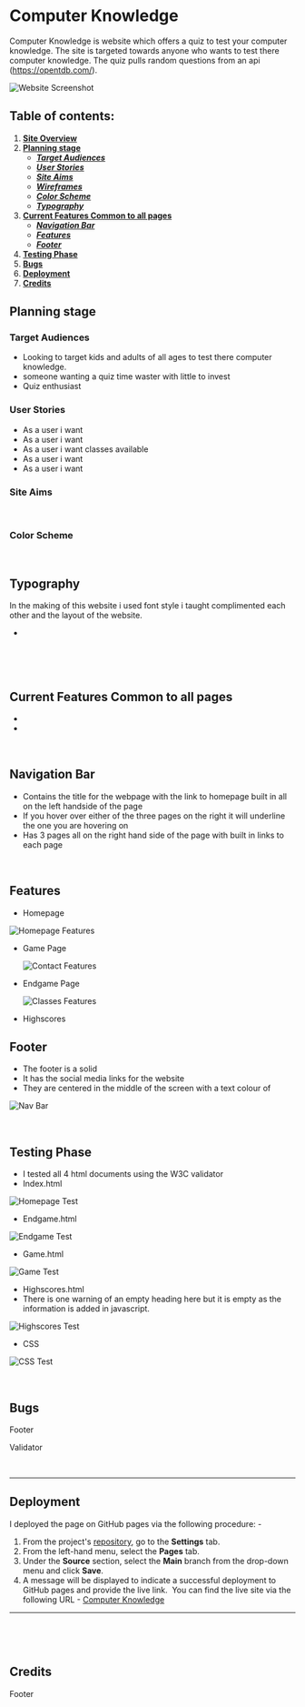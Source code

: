# **Computer Knowledge**

Computer Knowledge is website which offers a quiz to test your computer knowledge. The site is targeted towards anyone who wants to test there computer knowledge. The quiz pulls random questions from an api (https://opentdb.com/).



![Website Screenshot](assets/images/hompage-screenshot.png)
​
## Table of contents:
1. [**Site Overview**](#site-overview)
1. [**Planning stage**](#planning-stage)
    * [***Target Audiences***](#target-audiences)
    * [***User Stories***](#user-stories)
    * [***Site Aims***](#site-aims)
    * [***Wireframes***](#wireframes)
    * [***Color Scheme***](#color-scheme)
    * [***Typography***](#typography)
1. [**Current Features Common to all pages**](#current-features-common-to-all-pages)
    * [***Navigation Bar***](#navigation-bar)
    * [***Features***](#features)
    * [***Footer***](#footer)
1. [**Testing Phase**](#testing-phase)
1. [**Bugs**](#bugs)
1. [**Deployment**](#deployment)
1. [**Credits**](#credits)
   
## **Planning stage**
### **Target Audiences**
 - ​Looking to target kids and adults of all ages to test there computer knowledge.
 - someone wanting a quiz time waster with little to invest
 - Quiz enthusiast

### **User Stories** 

 - As a user i want 
 - As a user i want 
 - As a user i want classes available 
 - As a user i want
 - As a user i want 
​
​
### **Site Aims**


​
### **Color Scheme**

 
​
## **Typography**

In the making of this website i used  font style i taught complimented each other and the layout of the website.

- 

​

​
## **Current Features Common to all pages**
- 
- 
​
## **Navigation Bar**
- Contains the title for the webpage with the link to homepage built in all on the left handside of the page
- If you hover over either of the three pages on the right it will underline the one you are hovering on
- Has 3 pages all on the right hand side of the page with built in links to each page

​
## **Features**
- Homepage 


![Homepage Features](assets/images/homepage-features.png)

- Game Page
 

  ![Contact Features](assets/images/signup-features.png)

- Endgame Page
  
   
   ![Classes Features](assets/images/classes-features.png)

- Highscores


## **Footer**
- The footer is a solid
- It has the social media links for the website
- They are centered in the middle of the screen with a text colour of 

 ![Nav Bar](assets/images/nav-bar.png)

​
## **Testing Phase**
- I tested all 4 html documents using the W3C validator
- Index.html
  

![Homepage Test](assets/images/index-validate.png)

  - Endgame.html

![Endgame Test](assets/images/endgame-validate.png)

  - Game.html

​![Game Test](assets/images/game-validate.png)

  - Highscores.html
  - There is one warning of an empty heading here but it is empty as the information is added in javascript.
    

​![Highscores Test](assets/images/highscores-validate.png)

  - CSS

​![CSS Test](assets/images/css-validate.png)


​
## **Bugs**

Footer 

Validator 


​
***
## **Deployment**
I deployed the page on GitHub pages via the following procedure: -
​
1. From the project's [repository](pageurl), go to the **Settings** tab.
2. From the left-hand menu, select the **Pages** tab.
3. Under the **Source** section, select the **Main** branch from the drop-down menu and click **Save**.
4. A message will be displayed to indicate a successful deployment to GitHub pages and provide the live link.
​
You can find the live site via the following URL - [Computer Knowledge](https://peterq93.github.io/quiz/)
***
​

​
## **Credits**


Footer



​
​